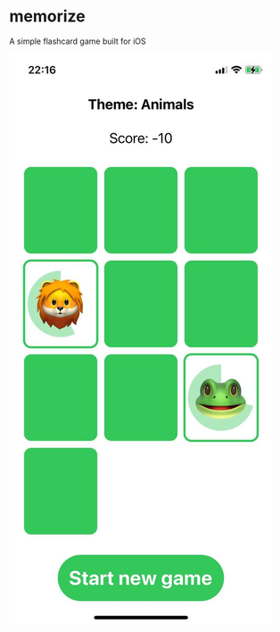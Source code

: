 # memorize
A simple flashcard game built for iOS

[![Demo](https://github.com/abayakturin/memorize/blob/main/2021-01-07%2022.19.42.jpg)](https://youtu.be/1Jtco-BCGG0)
